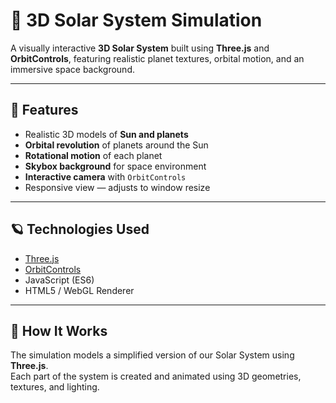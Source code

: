 # 🌌 3D Solar System Simulation

A visually interactive **3D Solar System** built using **Three.js** and **OrbitControls**, featuring realistic planet textures, orbital motion, and an immersive space background.

---

## 🚀 Features

- Realistic 3D models of **Sun and planets**
- **Orbital revolution** of planets around the Sun
- **Rotational motion** of each planet
- **Skybox background** for space environment
- **Interactive camera** with `OrbitControls`
- Responsive view — adjusts to window resize

---

## 🪐 Technologies Used

- [Three.js](https://threejs.org/)
- [OrbitControls](https://threejs.org/docs/#examples/en/controls/OrbitControls)
- JavaScript (ES6)
- HTML5 / WebGL Renderer

---

## 🧠 How It Works

The simulation models a simplified version of our Solar System using **Three.js**.  
Each part of the system is created and animated using 3D geometries, textures, and lighting.



